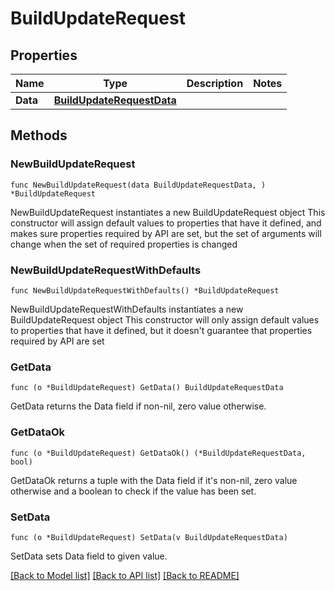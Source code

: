 # BuildUpdateRequest

## Properties

Name | Type | Description | Notes
------------ | ------------- | ------------- | -------------
**Data** | [**BuildUpdateRequestData**](BuildUpdateRequest_data.md) |  | 

## Methods

### NewBuildUpdateRequest

`func NewBuildUpdateRequest(data BuildUpdateRequestData, ) *BuildUpdateRequest`

NewBuildUpdateRequest instantiates a new BuildUpdateRequest object
This constructor will assign default values to properties that have it defined,
and makes sure properties required by API are set, but the set of arguments
will change when the set of required properties is changed

### NewBuildUpdateRequestWithDefaults

`func NewBuildUpdateRequestWithDefaults() *BuildUpdateRequest`

NewBuildUpdateRequestWithDefaults instantiates a new BuildUpdateRequest object
This constructor will only assign default values to properties that have it defined,
but it doesn't guarantee that properties required by API are set

### GetData

`func (o *BuildUpdateRequest) GetData() BuildUpdateRequestData`

GetData returns the Data field if non-nil, zero value otherwise.

### GetDataOk

`func (o *BuildUpdateRequest) GetDataOk() (*BuildUpdateRequestData, bool)`

GetDataOk returns a tuple with the Data field if it's non-nil, zero value otherwise
and a boolean to check if the value has been set.

### SetData

`func (o *BuildUpdateRequest) SetData(v BuildUpdateRequestData)`

SetData sets Data field to given value.



[[Back to Model list]](../README.md#documentation-for-models) [[Back to API list]](../README.md#documentation-for-api-endpoints) [[Back to README]](../README.md)


